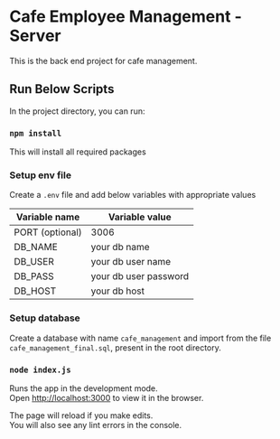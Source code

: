 # Cafe Employee Management - Server

This is the back end project for cafe management.

## Run Below Scripts

In the project directory, you can run:

### `npm install`

This will install all required packages

### Setup env file

Create a `.env` file and add below variables with appropriate values

|Variable name | Variable value |
|-----------------|------------------|
|PORT (optional)  |  3006            |
|DB_NAME          | your db name     |
|DB_USER          | your db user name|
|DB_PASS          | your db user password|
|DB_HOST          | your db host     |

### Setup database

Create a database with name `cafe_management` and import from the file `cafe_management_final.sql`, present in the root directory.

### `node index.js`

Runs the app in the development mode.<br />
Open [http://localhost:3000](http://localhost:3000) to view it in the browser.

The page will reload if you make edits.<br />
You will also see any lint errors in the console.
